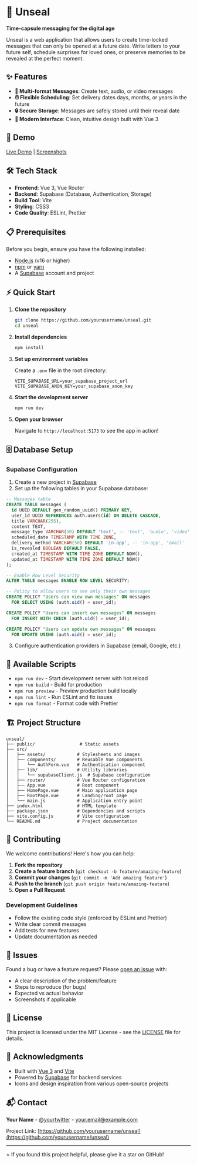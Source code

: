 # 📮 Unseal

**Time-capsule messaging for the digital age**

Unseal is a web application that allows users to create time-locked messages that can only be opened at a future date. Write letters to your future self, schedule surprises for loved ones, or preserve memories to be revealed at the perfect moment.

## ✨ Features

- **📝 Multi-format Messages**: Create text, audio, or video messages
- **⏰ Flexible Scheduling**: Set delivery dates days, months, or years in the future
- **🔒 Secure Storage**: Messages are safely stored until their reveal date
- **📱 Modern Interface**: Clean, intuitive design built with Vue 3

## 🚀 Demo

[Live Demo](your-demo-url-here) | [Screenshots](link-to-screenshots)

## 🛠️ Tech Stack

- **Frontend**: Vue 3, Vue Router
- **Backend**: Supabase (Database, Authentication, Storage)
- **Build Tool**: Vite
- **Styling**: CSS3
- **Code Quality**: ESLint, Prettier

## 📋 Prerequisites

Before you begin, ensure you have the following installed:

- [Node.js](https://nodejs.org/) (v16 or higher)
- [npm](https://www.npmjs.com/) or [yarn](https://yarnpkg.com/)
- A [Supabase](https://supabase.com/) account and project

## ⚡ Quick Start

1. **Clone the repository**

   ```bash
   git clone https://github.com/yourusername/unseal.git
   cd unseal
   ```

2. **Install dependencies**

   ```bash
   npm install
   ```

3. **Set up environment variables**

   Create a `.env` file in the root directory:

   ```env
   VITE_SUPABASE_URL=your_supabase_project_url
   VITE_SUPABASE_ANON_KEY=your_supabase_anon_key
   ```

4. **Start the development server**

   ```bash
   npm run dev
   ```

5. **Open your browser**

   Navigate to `http://localhost:5173` to see the app in action!

## 🗄️ Database Setup

### Supabase Configuration

1. Create a new project in [Supabase](https://supabase.com/dashboard)
2. Set up the following tables in your Supabase database:

```sql
-- Messages table
CREATE TABLE messages (
  id UUID DEFAULT gen_random_uuid() PRIMARY KEY,
  user_id UUID REFERENCES auth.users(id) ON DELETE CASCADE,
  title VARCHAR(255),
  content TEXT,
  message_type VARCHAR(50) DEFAULT 'text', -- 'text', 'audio', 'video'
  scheduled_date TIMESTAMP WITH TIME ZONE,
  delivery_method VARCHAR(50) DEFAULT 'in-app', -- 'in-app', 'email'
  is_revealed BOOLEAN DEFAULT FALSE,
  created_at TIMESTAMP WITH TIME ZONE DEFAULT NOW(),
  updated_at TIMESTAMP WITH TIME ZONE DEFAULT NOW()
);

-- Enable Row Level Security
ALTER TABLE messages ENABLE ROW LEVEL SECURITY;

-- Policy to allow users to see only their own messages
CREATE POLICY "Users can view own messages" ON messages
  FOR SELECT USING (auth.uid() = user_id);

CREATE POLICY "Users can insert own messages" ON messages
  FOR INSERT WITH CHECK (auth.uid() = user_id);

CREATE POLICY "Users can update own messages" ON messages
  FOR UPDATE USING (auth.uid() = user_id);
```

3. Configure authentication providers in Supabase (email, Google, etc.)

## 📜 Available Scripts

- `npm run dev` - Start development server with hot reload
- `npm run build` - Build for production
- `npm run preview` - Preview production build locally
- `npm run lint` - Run ESLint and fix issues
- `npm run format` - Format code with Prettier

## 🏗️ Project Structure

```
unseal/
├── public/                 # Static assets
├── src/
│   ├── assets/            # Stylesheets and images
│   ├── components/        # Reusable Vue components
│   │   └── AuthForm.vue   # Authentication component
│   ├── lib/               # Utility libraries
│   │   └── supabaseClient.js  # Supabase configuration
│   ├── router/            # Vue Router configuration
│   ├── App.vue            # Root component
│   ├── HomePage.vue       # Main application page
│   ├── RootPage.vue       # Landing/root page
│   └── main.js            # Application entry point
├── index.html             # HTML template
├── package.json           # Dependencies and scripts
├── vite.config.js         # Vite configuration
└── README.md              # Project documentation
```

## 🤝 Contributing

We welcome contributions! Here's how you can help:

1. **Fork the repository**
2. **Create a feature branch** (`git checkout -b feature/amazing-feature`)
3. **Commit your changes** (`git commit -m 'Add amazing feature'`)
4. **Push to the branch** (`git push origin feature/amazing-feature`)
5. **Open a Pull Request**

### Development Guidelines

- Follow the existing code style (enforced by ESLint and Prettier)
- Write clear commit messages
- Add tests for new features
- Update documentation as needed

## 🐛 Issues

Found a bug or have a feature request? Please [open an issue](https://github.com/yourusername/unseal/issues) with:

- A clear description of the problem/feature
- Steps to reproduce (for bugs)
- Expected vs actual behavior
- Screenshots if applicable

## 📝 License

This project is licensed under the MIT License - see the [LICENSE](LICENSE) file for details.

## 🙏 Acknowledgments

- Built with [Vue 3](https://vuejs.org/) and [Vite](https://vitejs.dev/)
- Powered by [Supabase](https://supabase.com/) for backend services
- Icons and design inspiration from various open-source projects

## 📬 Contact

**Your Name** - [@yourtwitter](https://twitter.com/yourtwitter) - your.email@example.com

Project Link: [https://github.com/yourusername/unseal](https://github.com/yourusername/unseal)

---

⭐ If you found this project helpful, please give it a star on GitHub!

